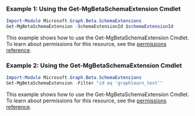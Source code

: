 ### Example 1: Using the Get-MgBetaSchemaExtension Cmdlet
```powershell
Import-Module Microsoft.Graph.Beta.SchemaExtensions
Get-MgBetaSchemaExtension -SchemaExtensionId $schemaExtensionId
```
This example shows how to use the Get-MgBetaSchemaExtension Cmdlet.
To learn about permissions for this resource, see the [permissions reference](/graph/permissions-reference).
### Example 2: Using the Get-MgBetaSchemaExtension Cmdlet
```powershell
Import-Module Microsoft.Graph.Beta.SchemaExtensions
Get-MgBetaSchemaExtension -Filter "id eq 'graphlearn_test'" 
```
This example shows how to use the Get-MgBetaSchemaExtension Cmdlet.
To learn about permissions for this resource, see the [permissions reference](/graph/permissions-reference).
